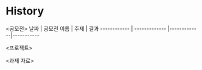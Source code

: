 # History

<공모전>
날짜 | 공모전 이름 | 주제 | 결과
------------ | ------------- |-------------|-----------


<프로젝트>

<과제 자료>
